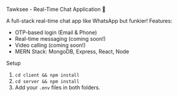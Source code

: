 Tawksee - Real-Time Chat Application 💬

A full-stack real-time chat app like WhatsApp but funkier! Features:
- OTP-based login (Email & Phone)
- Real-time messaging (coming soon!)
- Video calling (coming soon!)
- MERN Stack: MongoDB, Express, React, Node

Setup

1. `cd client && npm install`
2. `cd server && npm install`
3. Add your `.env` files in both folders.

